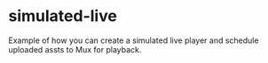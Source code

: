 # simulated-live
Example of how you can create a simulated live player and schedule uploaded assts to Mux for playback. 